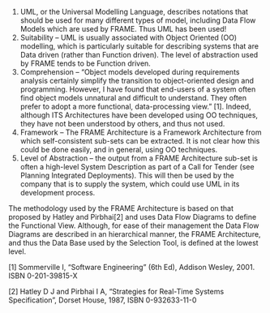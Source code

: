 1. UML, or the Universal Modelling Language, describes notations that should be used for many different types of model, including Data Flow Models which are used by FRAME. Thus UML has been used!
2. Suitability – UML is usually associated with Object Oriented (OO) modelling, which is particularly suitable for describing systems that are Data driven (rather than Function driven). The level of abstraction used by FRAME tends to be Function driven.
3. Comprehension – “Object models developed during requirements analysis certainly simplify the transition to object-oriented design and programming. However, I have found that end-users of a system often find object models unnatural and difficult to understand. They often prefer to adopt a more functional, data-processing view.” [1]. Indeed, although ITS Architectures have been developed using OO techniques, they have not been understood by others, and thus not used.
4. Framework – The FRAME Architecture is a Framework Architecture from which self-consistent sub-sets can be extracted. It is not clear how this could be done easily, and in general, using OO techniques.
5. Level of Abstraction – the output from a FRAME Architecture sub-set is often a high-level System Description as part of a Call for Tender (see Planning Integrated Deployments). This will then be used by the company that is to supply the system, which could use UML in its development process.

The methodology used by the FRAME Architecture is based on that proposed by Hatley and Pirbhai[2] and uses Data Flow Diagrams to define the Functional View. Although, for ease of their management the Data Flow Diagrams are described in an hierarchical manner, the FRAME Architecture, and thus the Data Base used by the Selection Tool, is defined at the lowest level.

[1] Sommerville I, “Software Engineering” (6th Ed), Addison Wesley, 2001. ISBN 0-201-39815-X

[2] Hatley D J and Pirbhai I A, “Strategies for Real-Time Systems Specification”, Dorset House, 1987, ISBN 0-932633-11-0